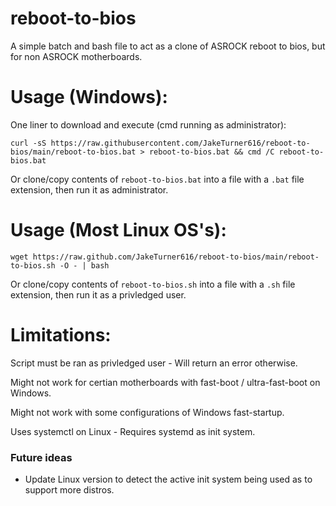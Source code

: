 # reboot-to-bios

A simple batch and bash file to act as a clone of ASROCK reboot to bios, but for non ASROCK motherboards. 

# Usage (Windows):

One liner to download and execute (cmd running as administrator):

`curl -sS https://raw.githubusercontent.com/JakeTurner616/reboot-to-bios/main/reboot-to-bios.bat > reboot-to-bios.bat && cmd /C reboot-to-bios.bat`

Or clone/copy contents of `reboot-to-bios.bat` into a file with a `.bat` file extension, then run it as administrator.

# Usage (Most Linux OS's):

`wget https://raw.github.com/JakeTurner616/reboot-to-bios/main/reboot-to-bios.sh -O - | bash`

Or clone/copy contents of `reboot-to-bios.sh` into a file with a `.sh` file extension, then run it as a privledged user.

# Limitations:

Script must be ran as privledged user - Will return an error otherwise.


Might not work for certian motherboards with fast-boot / ultra-fast-boot on Windows.


Might not work with some configurations of Windows fast-startup.


Uses systemctl on Linux - Requires systemd as init system.

### Future ideas

- Update Linux version to detect the active init system being used as to support more distros.



